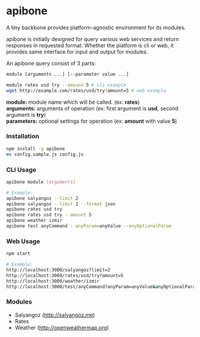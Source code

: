 # apibone

A tiny backbone provides platform-agnostic environment for its modules.

apibone is initially designed for query various web services and return responses in requested format. Whether the platform is cli or web, it provides same interface for input and output for modules.

An apibone query consist of 3 parts:

```sh
module [arguments ...] [--parameter value ...]

module rates usd try --amount 5 # cli example
wget http://example.com/rates/usd/try?amount=5 # web example
```

**module:** module name which will be called. (ex: **rates**)   
**arguments:** arguments of operation (ex: first argument is **usd**, second argument is **try**)   
**parameters:** optional settings for operation (ex: **amount** with value **5**)

### Installation
```sh
npm install -g apibone
mv config.sample.js config.js
```

### CLI Usage
```sh
apibone module [arguments]

# Example:
apibone salyangoz --limit 2
apibone salyangoz --limit 2 --format json
apibone rates usd try
apibone rates usd try --amount 5
apibone weather izmir
apibone test anyCommand --anyParam=anyValue --anyOptionalParam
```

### Web Usage
```sh
npm start

# Example:
http://localhost:3000/salyangoz?limit=2
http://localhost:3000/rates/usd/try?amount=5
http://localhost:3000/weather/izmir
http://localhost:3000/test/anyCommand?anyParam=anyValue&anyOptionalParam&format=text
```

### Modules

- Salyangoz (http://salyangoz.me)
- Rates
- Weather (http://openweathermap.org)
